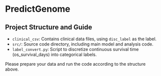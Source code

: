 # PredictGenome

## Project Structure and Guide

- `clinical_csv`: Contains clinical data files, using `disc_label` as the label.
- `src/`: Source code directory, including main model and analysis code.
- `label_convert.py`: Script to discretize continuous survival time (os_survival_days) into categorical labels.

Please prepare your data and run the code according to the structure above.
